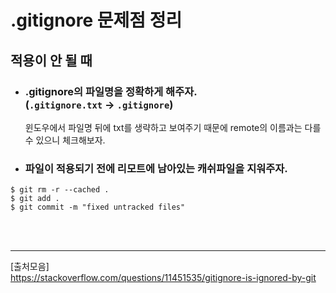 # **.gitignore 문제점 정리**

## **적용이 안 될 때** <br>
- ### .gitignore의 파일명을 정확하게 해주자. <br> (`.gitignore.txt` -> `.gitignore`) <br>
   윈도우에서 파일명 뒤에 txt를 생략하고 보여주기 때문에 remote의 이름과는 다를 수 있으니 체크해보자. 
- ### 파일이 적용되기 전에 리모트에 남아있는 캐쉬파일을 지워주자.
```git
$ git rm -r --cached .
$ git add .
$ git commit -m "fixed untracked files"
```

<br><br>

* * * 
[출처모음]  <br>
https://stackoverflow.com/questions/11451535/gitignore-is-ignored-by-git


